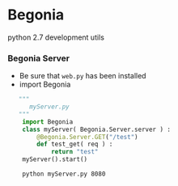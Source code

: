 Begonia
=======

python 2.7 development utils

### Begonia Server
- Be sure that `web.py` has been installed
- import Begonia

```python
   """
      myServer.py
   """
    import Begonia
    class myServer( Begonia.Server.server ) : 
        @Begonia.Server.GET("/test")
        def test_get( req ) :
            return "test"
    myServer().start()
```
    
```shell
    python myServer.py 8080
```
